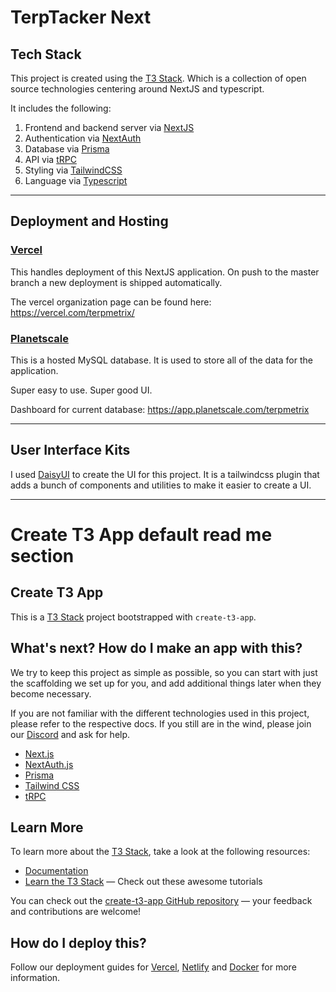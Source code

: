 # TerpTacker Next 

## Tech Stack

This project is created using the [T3 Stack](https://create.t3.gg/). Which is a collection of open source technologies centering around NextJS and typescript.

It includes the following:

1. Frontend and backend server via [NextJS](https://nextjs.org/)
2. Authentication via [NextAuth](https://next-auth.js.org/)
3. Database via [Prisma](https://prisma.io/)
4. API via [tRPC](https://trpc.io/)
5. Styling via [TailwindCSS](https://tailwindcss.com/)
6. Language via [Typescript](https://www.typescriptlang.org/)

---

## Deployment and Hosting

### [Vercel](https://vercel.com/)

This handles deployment of this NextJS application. On push to the master branch a new deployment is shipped automatically.

The vercel organization page can be found here: https://vercel.com/terpmetrix/

### [Planetscale](https://planetscale.com/)

This is a hosted MySQL database. It is used to store all of the data for the application.

Super easy to use. Super good UI.

Dashboard for current database: https://app.planetscale.com/terpmetrix

---

## User Interface Kits

I used [DaisyUI](https://daisyui.com/) to create the UI for this project. It is a tailwindcss plugin that adds a bunch of components and utilities to make it easier to create a UI.

---

# Create T3 App default read me section

## Create T3 App

This is a [T3 Stack](https://create.t3.gg/) project bootstrapped with `create-t3-app`.

## What's next? How do I make an app with this?

We try to keep this project as simple as possible, so you can start with just the scaffolding we set up for you, and add additional things later when they become necessary.

If you are not familiar with the different technologies used in this project, please refer to the respective docs. If you still are in the wind, please join our [Discord](https://t3.gg/discord) and ask for help.

- [Next.js](https://nextjs.org)
- [NextAuth.js](https://next-auth.js.org)
- [Prisma](https://prisma.io)
- [Tailwind CSS](https://tailwindcss.com)
- [tRPC](https://trpc.io)

## Learn More

To learn more about the [T3 Stack](https://create.t3.gg/), take a look at the following resources:

- [Documentation](https://create.t3.gg/)
- [Learn the T3 Stack](https://create.t3.gg/en/faq#what-learning-resources-are-currently-available) — Check out these awesome tutorials

You can check out the [create-t3-app GitHub repository](https://github.com/t3-oss/create-t3-app) — your feedback and contributions are welcome!

## How do I deploy this?

Follow our deployment guides for [Vercel](https://create.t3.gg/en/deployment/vercel), [Netlify](https://create.t3.gg/en/deployment/netlify) and [Docker](https://create.t3.gg/en/deployment/docker) for more information.
